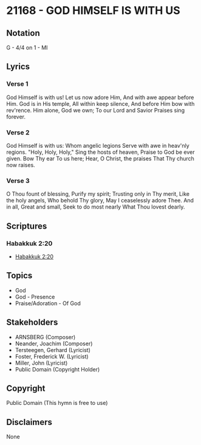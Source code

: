 # 21168 - GOD HIMSELF IS WITH US

## Notation

G - 4/4 on 1 - MI

## Lyrics

### Verse 1

God Himself is with us! Let us now adore Him, And with awe appear before Him. God is in His temple, All within keep silence, And before Him bow with rev'rence. Him alone, God we own; To our Lord and Savior Praises sing forever.

### Verse 2

God Himself is with us: Whom angelic legions Serve with awe in heav'nly regions. "Holy, Holy, Holy," Sing the hosts of heaven, Praise to God be ever given. Bow Thy ear To us here;
Hear, O Christ, the praises That Thy church now raises.

### Verse 3

O Thou fount of blessing, Purify my spirit; Trusting only in Thy merit, Like the holy angels, Who behold Thy glory, May I ceaselessly adore Thee. And in all, Great and small, Seek to do most nearly What Thou lovest dearly.


## Scriptures

### Habakkuk 2:20

- [Habakkuk 2:20](https://www.biblegateway.com/passage/?search=Habakkuk%202%3A20)


## Topics

- God
- God - Presence
- Praise/Adoration - Of God

## Stakeholders

- ARNSBERG (Composer)
- Neander, Joachim (Composer)
- Tersteegen, Gerhard (Lyricist)
- Foster, Frederick W. (Lyricist)
- Miller, John (Lyricist)
- Public Domain (Copyright Holder)

## Copyright

Public Domain
(This hymn is free to use)

## Disclaimers

None

